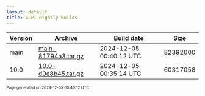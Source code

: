 ```yaml
---
layout: default
title: GLPI Nightly Builds
---
```


Version|Archive|Build date|Size
---|---|---|---
main|[main-81794a3.tar.gz](main-81794a3.tar.gz)|2024-12-05 00:40:12 UTC|82392000
10.0|[10.0-d0e8b45.tar.gz](10.0-d0e8b45.tar.gz)|2024-12-05 00:35:14 UTC|60317058

<font size="1">Page generated on 2024-12-05 00:40:12 UTC</font>
